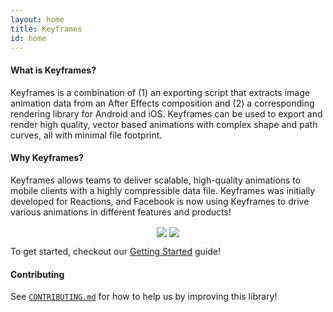 ```yaml
---
layout: home
title: Keyframes
id: home
---
```


#### What is Keyframes?

Keyframes is a combination of (1) an exporting script that extracts image animation data from an After Effects composition and (2) a corresponding rendering library for Android and iOS. Keyframes can be used to export and render high quality, vector based animations with complex shape and path curves, all with minimal file footprint.

#### Why Keyframes?

Keyframes allows teams to deliver scalable, high-quality animations to mobile clients with a highly compressible data file.  Keyframes was initially developed for Reactions, and Facebook is now using Keyframes to drive various animations in different features and products!

<div align="center">
  <img src="/keyframes/static/images/keyframes-reactions.gif" align="center">
  <img src="/keyframes/static/images/keyframes-love.gif" align="center">
</div>

To get started, checkout our [Getting Started](docs/getting-started) guide!

#### Contributing

See [`CONTRIBUTING.md`](https://github.com/facebookincubator/Keyframes/blob/master/CONTRIBUTING.md) for how to help us by improving this library!
